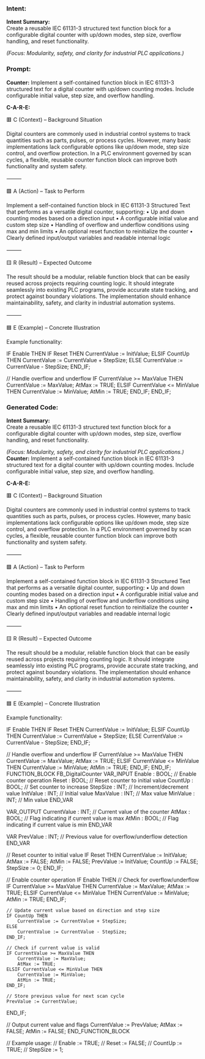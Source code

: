 ### Intent:
**Intent Summary:**  
Create a reusable IEC 61131-3 structured text function block for a configurable digital counter with up/down modes, step size, overflow handling, and reset functionality.  

*(Focus: Modularity, safety, and clarity for industrial PLC applications.)*

### Prompt:
**Counter:**
Implement a self-contained function block in IEC 61131-3 structured text for a digital counter with up/down counting modes. Include configurable initial value, step size, and overflow handling.

**C-A-R-E:**

🟥 C (Context) – Background Situation

Digital counters are commonly used in industrial control systems to track quantities such as parts, pulses, or process cycles. However, many basic implementations lack configurable options like up/down mode, step size control, and overflow protection. In a PLC environment governed by scan cycles, a flexible, reusable counter function block can improve both functionality and system safety.

⸻

🟩 A (Action) – Task to Perform

Implement a self-contained function block in IEC 61131-3 Structured Text that performs as a versatile digital counter, supporting:
	•	Up and down counting modes based on a direction input
	•	A configurable initial value and custom step size
	•	Handling of overflow and underflow conditions using max and min limits
	•	An optional reset function to reinitialize the counter
	•	Clearly defined input/output variables and readable internal logic

⸻

🟨 R (Result) – Expected Outcome

The result should be a modular, reliable function block that can be easily reused across projects requiring counting logic. It should integrate seamlessly into existing PLC programs, provide accurate state tracking, and protect against boundary violations. The implementation should enhance maintainability, safety, and clarity in industrial automation systems.

⸻

🟦 E (Example) – Concrete Illustration

Example functionality:

IF Enable THEN
   IF Reset THEN
      CurrentValue := InitValue;
   ELSIF CountUp THEN
      CurrentValue := CurrentValue + StepSize;
   ELSE
      CurrentValue := CurrentValue - StepSize;
   END_IF;

   // Handle overflow and underflow
   IF CurrentValue >= MaxValue THEN
      CurrentValue := MaxValue;
      AtMax := TRUE;
   ELSIF CurrentValue <= MinValue THEN
      CurrentValue := MinValue;
      AtMin := TRUE;
   END_IF;
END_IF;

### Generated Code:
**Intent Summary:**  
Create a reusable IEC 61131-3 structured text function block for a configurable digital counter with up/down modes, step size, overflow handling, and reset functionality.  

*(Focus: Modularity, safety, and clarity for industrial PLC applications.)*
**Counter:**
Implement a self-contained function block in IEC 61131-3 structured text for a digital counter with up/down counting modes. Include configurable initial value, step size, and overflow handling.

**C-A-R-E:**

🟥 C (Context) – Background Situation

Digital counters are commonly used in industrial control systems to track quantities such as parts, pulses, or process cycles. However, many basic implementations lack configurable options like up/down mode, step size control, and overflow protection. In a PLC environment governed by scan cycles, a flexible, reusable counter function block can improve both functionality and system safety.

⸻

🟩 A (Action) – Task to Perform

Implement a self-contained function block in IEC 61131-3 Structured Text that performs as a versatile digital counter, supporting:
	•	Up and down counting modes based on a direction input
	•	A configurable initial value and custom step size
	•	Handling of overflow and underflow conditions using max and min limits
	•	An optional reset function to reinitialize the counter
	•	Clearly defined input/output variables and readable internal logic

⸻

🟨 R (Result) – Expected Outcome

The result should be a modular, reliable function block that can be easily reused across projects requiring counting logic. It should integrate seamlessly into existing PLC programs, provide accurate state tracking, and protect against boundary violations. The implementation should enhance maintainability, safety, and clarity in industrial automation systems.

⸻

🟦 E (Example) – Concrete Illustration

Example functionality:

IF Enable THEN
   IF Reset THEN
      CurrentValue := InitValue;
   ELSIF CountUp THEN
      CurrentValue := CurrentValue + StepSize;
   ELSE
      CurrentValue := CurrentValue - StepSize;
   END_IF;

   // Handle overflow and underflow
   IF CurrentValue >= MaxValue THEN
      CurrentValue := MaxValue;
      AtMax := TRUE;
   ELSIF CurrentValue <= MinValue THEN
      CurrentValue := MinValue;
      AtMin := TRUE;
   END_IF;
END_IF;
FUNCTION_BLOCK FB_DigitalCounter
VAR_INPUT
    Enable : BOOL; // Enable counter operation
    Reset : BOOL; // Reset counter to initial value
    CountUp : BOOL; // Set counter to increase
    StepSize : INT; // Increment/decrement value
    InitValue : INT; // Initial value
    MaxValue : INT; // Max value
    MinValue : INT; // Min value
END_VAR

VAR_OUTPUT
    CurrentValue : INT; // Current value of the counter
    AtMax : BOOL; // Flag indicating if current value is max
    AtMin : BOOL; // Flag indicating if current value is min
END_VAR

VAR
    PrevValue : INT; // Previous value for overflow/underflow detection
END_VAR

// Reset counter to initial value
IF Reset THEN
    CurrentValue := InitValue;
    AtMax := FALSE;
    AtMin := FALSE;
    PrevValue := InitValue;
    CountUp := FALSE;
    StepSize := 0;
END_IF;

// Enable counter operation
IF Enable THEN
    // Check for overflow/underflow
    IF CurrentValue >= MaxValue THEN
        CurrentValue := MaxValue;
        AtMax := TRUE;
    ELSIF CurrentValue <= MinValue THEN
        CurrentValue := MinValue;
        AtMin := TRUE;
    END_IF;

    // Update current value based on direction and step size
    IF CountUp THEN
        CurrentValue := CurrentValue + StepSize;
    ELSE
        CurrentValue := CurrentValue - StepSize;
    END_IF;

    // Check if current value is valid
    IF CurrentValue >= MaxValue THEN
        CurrentValue := MaxValue;
        AtMax := TRUE;
    ELSIF CurrentValue <= MinValue THEN
        CurrentValue := MinValue;
        AtMin := TRUE;
    END_IF;

    // Store previous value for next scan cycle
    PrevValue := CurrentValue;
END_IF;

// Output current value and flags
CurrentValue := PrevValue;
AtMax := FALSE;
AtMin := FALSE;
END_FUNCTION_BLOCK

// Example usage:
// Enable := TRUE;
// Reset := FALSE;
// CountUp := TRUE;
// StepSize := 1;
